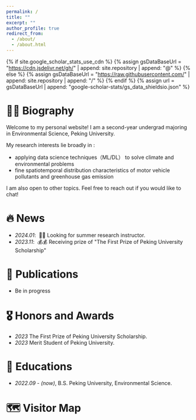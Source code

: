 ```yaml
---
permalink: /
title: ""
excerpt: ""
author_profile: true
redirect_from: 
  - /about/
  - /about.html
---
```


{% if site.google_scholar_stats_use_cdn %}
{% assign gsDataBaseUrl = "https://cdn.jsdelivr.net/gh/" | append: site.repository | append: "@" %}
{% else %}
{% assign gsDataBaseUrl = "https://raw.githubusercontent.com/" | append: site.repository | append: "/" %}
{% endif %}
{% assign url = gsDataBaseUrl | append: "google-scholar-stats/gs_data_shieldsio.json" %}

<span class='anchor' id='about-me'></span>

# 🧍‍♂️ Biography
Welcome to my personal website! I am a second-year undergrad majoring in Environmental Science, Peking University.

My research interests lie broadly in :
- applying data science techniques（ML/DL） to solve climate and environmental problems
- fine spatiotemporal distribution characteristics of motor vehicle pollutants and greenhouse gas emission

I am also open to other topics. Feel free to reach out if you would like to chat!

<span class='anchor' id='-news'></span>

# 🔥 News
- *2024.01*: &nbsp;🎉🎉 Looking for summer research instructor. 
- *2023.11*: &nbsp;💰💰 Receiving prize of "The First Prize of Peking University Scholarship"

<span class='anchor' id='-publications'></span>

# 📝 Publications 
- Be in progress

<span class='anchor' id='-honors-and-awards'></span>

# 🎖 Honors and Awards
- *2023* The First Prize of Peking University Scholarship. 
- *2023* Merit Student of Peking University. 

<span class='anchor' id='-educations'></span>

# 📖 Educations
- *2022.09 - (now)*, B.S. Peking University, Environmental Science.

# 🗺️ Visitor Map
<script type="text/javascript" src="//rf.revolvermaps.com/0/0/6.js?i=5pahf7fkdk0&amp;m=7&amp;c=e63100&amp;cr1=ffffff&amp;f=arial&amp;l=0&amp;bv=90&amp;lx=-420&amp;ly=420&amp;hi=20&amp;he=7&amp;hc=a8ddff&amp;rs=80" async="async"></script>
